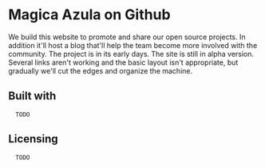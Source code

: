 # Magica Azula on Github

We build this website to promote and share our open source projects. In addition it'll host a blog that'll help the team become more involved with the community.
The project is in its early days. The site is still in alpha version. Several links aren't working and the basic layout isn't appropriate, but gradually we'll cut the edges and organize the machine.

## Built with
```
  TODO
```

## Licensing
```
  TODO
```
